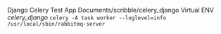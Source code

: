 Django Celery Test App
Documents/scribble/celery_django
Virtual ENV *celery_django*
`celery -A task worker --loglevel=info`
`/usr/local/sbin/rabbitmq-server`
